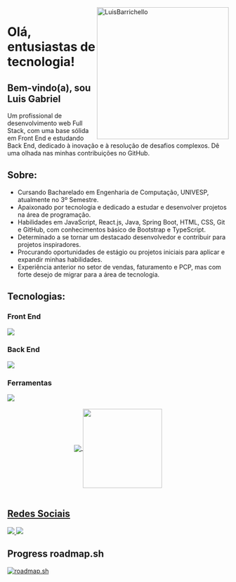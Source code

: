 <div>
  <img src="https://raw.githubusercontent.com/MicaelliMedeiros/micaellimedeiros/master/image/computer-illustration.png" min-width="300px" max-width="300px" width="300px" align="right" alt="LuisBarrichello">
</div>
<div>
    <h1>Olá, entusiastas de tecnologia!</h1>
    <h2>Bem-vindo(a), sou Luis Gabriel</h2>
    <p>Um profissional de desenvolvimento web Full Stack, com uma base sólida em Front End e estudando Back End, dedicado à inovação e à resolução de desafios complexos. Dê uma olhada nas minhas contribuições no GitHub.</p>
</div>

<h2>Sobre:</h2> 
<ul>
        <li>Cursando Bacharelado em Engenharia de Computação, UNIVESP, atualmente no 3º Semestre.</li>
        <li>Apaixonado por tecnologia e dedicado a estudar e desenvolver projetos na área de programação.</li>
        <li>Habilidades em JavaScript, React.js, Java, Spring Boot, HTML, CSS, Git e GitHub, com conhecimentos básico de Bootstrap e TypeScript.</li>
        <li>Determinado a se tornar um destacado desenvolvedor e contribuir para projetos inspiradores.</li>
        <li>Procurando oportunidades de estágio ou projetos iniciais para aplicar e expandir minhas habilidades.</li>
        <li>Experiência anterior no setor de vendas, faturamento e PCP, mas com forte desejo de migrar para a área de tecnologia.</li>
    </ul>

<h2>Tecnologias:</h2>
<div style="display: inline_block">
  <h3>Front End</h3>
  <img src="https://skillicons.dev/icons?i=react,bootstrap,js,ts,html,css," />
  <h3>Back End</h3>
  <img src="https://skillicons.dev/icons?i=java,spring" />
</div>
<div style="display: inline_block">
  <h3>Ferramentas</h3>
  <img src="https://skillicons.dev/icons?i=vscode,idea,git,github,figma" />
</div>
<!-- <div style="display: inline_block">
  <h3>O Que Estou me aprofundando</h3>
  <img src="https://skillicons.dev/icons?i=tailwind,ts,nodejs" />
</div> -->


 <br>
<div align="center">
  <a href="https://github.com/LuisBarrichello">
  <img heigth="180em" align="center" src="https://github-readme-stats.vercel.app/api?username=LuisBarrichello&theme=dracula&show_icons=true&include_all_commits=true"/>
  <img height="180em" align="center" src="https://github-readme-stats.vercel.app/api/top-langs/?username=LuisBarrichello&theme=dracula&layout=compact&langs_count=7"/>
</div>
<br>
    
<div>
  <h2>Redes Sociais</h2>
  <a href="mailto:luisgbarrichelo@gmail.com">
    <img src="https://img.shields.io/badge/-Gmail-%23333?style=for-the-badge&logo=gmail&logoColor=white" target="_blank">
  </a>
  <a href="https://www.linkedin.com/in/lu%C3%ADs-gabriel-viana-barrichello-86448b195/" target="_blank">
    <img src="https://img.shields.io/badge/-LinkedIn-%230077B5?style=for-the-badge&logo=linkedin&logoColor=white" target="_blank">
  </a> 
</div>

<div>
  <h2>Progress roadmap.sh</h2>
  <a href="https://roadmap.sh"><img src="https://roadmap.sh/card/tall/643c45a4e2725773748f5adf?variant=dark&roadmaps=javascript%2Cjava%2Creact%2Cfrontend" alt="roadmap.sh"/></a>
</div>
